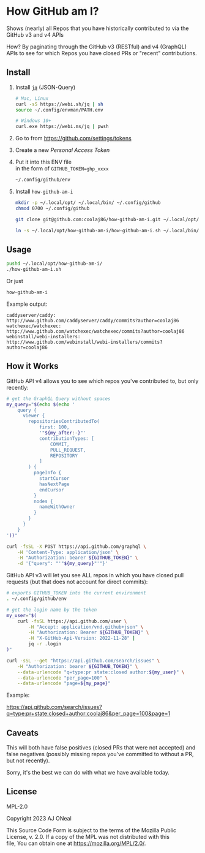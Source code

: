# How GitHub am I?

Shows (nearly) all Repos that you have historically contributed to via the GitHub v3 and v4 APIs

How? By paginating through the GitHub v3 (RESTful) and v4 (GraphQL) APIs to see for which Repos you have closed PRs or "recent" contributions.

## Install

1. Install [`jq`](https://webinstall.dev/jq) (JSON-Query)
    ```sh
    # Mac, Linux
    curl -sS https://webi.sh/jq | sh
    source ~/.config/envman/PATH.env
    ```
    ```sh
    # Windows 10+
    curl.exe https://webi.ms/jq | pwsh
    ```
2. Go to from https://github.com/settings/tokens
3. Create a new _Personal Access Token_
4. Put it into this ENV file \
   in the form of `GITHUB_TOKEN=ghp_xxxx`
    ```sh
    ~/.config/github/env
    ```
5. Install `how-github-am-i`

    ```sh
    mkdir -p ~/.local/opt/ ~/.local/bin/ ~/.config/github
    chmod 0700 ~/.config/github

    git clone git@github.com:coolaj86/how-github-am-i.git ~/.local/opt/how-github-am-i

    ln -s ~/.local/opt/how-github-am-i/how-github-am-i.sh ~/.local/bin/how-github-am-i
    ```

## Usage

```sh
pushd ~/.local/opt/how-github-am-i/
./how-github-am-i.sh
```

Or just

```sh
how-github-am-i
```

Example output:

```text
caddyserver/caddy:
http://www.github.com/caddyserver/caddy/commits?author=coolaj86
watchexec/watchexec:
http://www.github.com/watchexec/watchexec/commits?author=coolaj86
webinstall/webi-installers:
http://www.github.com/webinstall/webi-installers/commits?author=coolaj86
```

## How it Works

GitHub API v4 allows you to see which repos you've contributed to, but only recently:

```sh
# get the GraphQL Query without spaces
my_query="$(echo $(echo '
    query {
      viewer {
        repositoriesContributedTo(
            first: 100,
            '"${my_after:-}"'
            contributionTypes: [
                COMMIT,
                PULL_REQUEST,
                REPOSITORY
            ]
        ) {
          pageInfo {
            startCursor
            hasNextPage
            endCursor
          }
          nodes {
            nameWithOwner
          }
        }
      }
    }
'))"

curl -fsSL -X POST https://api.github.com/graphql \
    -H 'Content-Type: application/json' \
    -H "Authorization: bearer ${GITHUB_TOKEN}" \
    -d '{"query": "'"${my_query}"'"}'
```

GitHub API v3 will let you see ALL repos in which you have closed pull requests
(but that does not account for direct commits):

```sh
# exports GITHUB_TOKEN into the current environment
. ~/.config/github/env
```

```sh
# get the login name by the token
my_user="$(
    curl -fsSL https://api.github.com/user \
        -H "Accept: application/vnd.github+json" \
        -H "Authorization: Bearer ${GITHUB_TOKEN}" \
        -H "X-GitHub-Api-Version: 2022-11-28" |
        jq -r .login
)"
```

```sh
curl -sSL --get "https://api.github.com/search/issues" \
    -H "Authorization: bearer ${GITHUB_TOKEN}" \
    --data-urlencode "q=type:pr state:closed author:${my_user}" \
    --data-urlencode "per_page=100" \
    --data-urlencode "page=${my_page}"
```

Example:

<https://api.github.com/search/issues?q=type:pr+state:closed+author:coolaj86&per_page=100&page=1>

## Caveats

This will both have false positives (closed PRs that were not accepted) and false negatives (possibly missing repos you've committed to without a PR, but not recently).

Sorry, it's the best we can do with what we have available today.

## License

MPL-2.0

Copyright 2023 AJ ONeal

This Source Code Form is subject to the terms of the Mozilla Public \
License, v. 2.0. If a copy of the MPL was not distributed with this \
file, You can obtain one at <https://mozilla.org/MPL/2.0/>.

